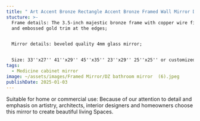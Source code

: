 ```yaml
---
title: " Art Accent Bronze Rectangle Accent Bronze Framed Wall Mirror DZ FM (1)"
stucture: >-
  Frame details: The 3.5-inch majestic bronze frame with copper wire finishes
  and embossed gold trim at the edges;


  Mirror details: beveled quality 4mm glass mirror;


  Size: 33''x27'' 41''x29'' 45''x35'' 23''x29'' 25''x25'' or customized.
tags:
  - Medicine cabinet mirror
image: ~/assets/images/Framed Mirror/DZ bathroom mirror  (6).jpeg
publishDate: 2025-01-03
---
```

Suitable for home or commercial use: Because of our attention to detail and emphasis on artistry, architects, interior designers and homeowners choose this mirror to create beautiful living Spaces.